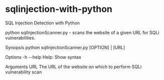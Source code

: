 # sqlinjection-with-python
 SQL Injection Detection with Python

python sqlInjectionScanner.py - scans the website of a given URL for SQLi vulnerabilities.

Synopsis
        python sqlInjectionScanner.py [OPTION] | [URL]

Options
-h --help
        Help: Show syntax

Arguments
URL
        The URL of the website on which to perform SQLi vulnerability scan
